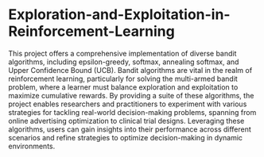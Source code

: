 # Exploration-and-Exploitation-in-Reinforcement-Learning

This project offers a comprehensive implementation of diverse bandit algorithms, including epsilon-greedy, softmax, annealing softmax, and Upper Confidence Bound (UCB). Bandit algorithms are vital in the realm of reinforcement learning, particularly for solving the multi-armed bandit problem, where a learner must balance exploration and exploitation to maximize cumulative rewards. By providing a suite of these algorithms, the project enables researchers and practitioners to experiment with various strategies for tackling real-world decision-making problems, spanning from online advertising optimization to clinical trial designs. Leveraging these algorithms, users can gain insights into their performance across different scenarios and refine strategies to optimize decision-making in dynamic environments.
